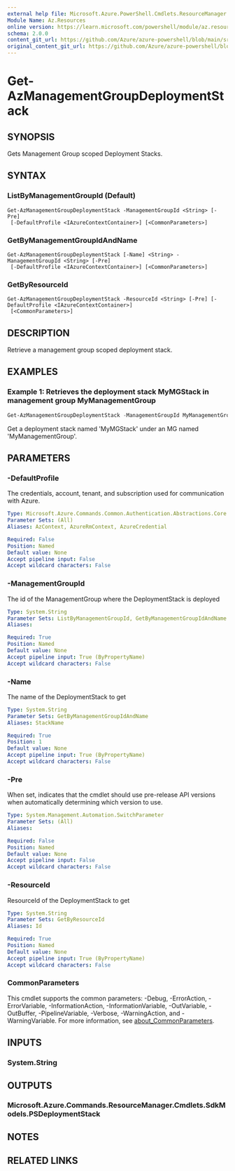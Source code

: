 ```yaml
---
external help file: Microsoft.Azure.PowerShell.Cmdlets.ResourceManager.dll-Help.xml
Module Name: Az.Resources
online version: https://learn.microsoft.com/powershell/module/az.resources/Get-AzManagementGroupDeploymentStack
schema: 2.0.0
content_git_url: https://github.com/Azure/azure-powershell/blob/main/src/Resources/Resources/help/Get-AzManagementGroupDeploymentStack.md
original_content_git_url: https://github.com/Azure/azure-powershell/blob/main/src/Resources/Resources/help/Get-AzManagementGroupDeploymentStack.md
---
```


# Get-AzManagementGroupDeploymentStack

## SYNOPSIS
Gets Management Group scoped Deployment Stacks.

## SYNTAX

### ListByManagementGroupId (Default)
```
Get-AzManagementGroupDeploymentStack -ManagementGroupId <String> [-Pre]
 [-DefaultProfile <IAzureContextContainer>] [<CommonParameters>]
```

### GetByManagementGroupIdAndName
```
Get-AzManagementGroupDeploymentStack [-Name] <String> -ManagementGroupId <String> [-Pre]
 [-DefaultProfile <IAzureContextContainer>] [<CommonParameters>]
```

### GetByResourceId
```
Get-AzManagementGroupDeploymentStack -ResourceId <String> [-Pre] [-DefaultProfile <IAzureContextContainer>]
 [<CommonParameters>]
```

## DESCRIPTION
Retrieve a management group scoped deployment stack.

## EXAMPLES

### Example 1: Retrieves the deployment stack MyMGStack in management group MyManagementGroup
```powershell
Get-AzManagementGroupDeploymentStack -ManagementGroupId MyManagementGroup -Name MyMGStack
```

Get a deployment stack named 'MyMGStack' under an MG named 'MyManagementGroup'.

## PARAMETERS

### -DefaultProfile
The credentials, account, tenant, and subscription used for communication with Azure.

```yaml
Type: Microsoft.Azure.Commands.Common.Authentication.Abstractions.Core.IAzureContextContainer
Parameter Sets: (All)
Aliases: AzContext, AzureRmContext, AzureCredential

Required: False
Position: Named
Default value: None
Accept pipeline input: False
Accept wildcard characters: False
```

### -ManagementGroupId
The id of the ManagementGroup where the DeploymentStack is deployed

```yaml
Type: System.String
Parameter Sets: ListByManagementGroupId, GetByManagementGroupIdAndName
Aliases:

Required: True
Position: Named
Default value: None
Accept pipeline input: True (ByPropertyName)
Accept wildcard characters: False
```

### -Name
The name of the DeploymentStack to get

```yaml
Type: System.String
Parameter Sets: GetByManagementGroupIdAndName
Aliases: StackName

Required: True
Position: 1
Default value: None
Accept pipeline input: True (ByPropertyName)
Accept wildcard characters: False
```

### -Pre
When set, indicates that the cmdlet should use pre-release API versions when automatically determining which version to use.

```yaml
Type: System.Management.Automation.SwitchParameter
Parameter Sets: (All)
Aliases:

Required: False
Position: Named
Default value: None
Accept pipeline input: False
Accept wildcard characters: False
```

### -ResourceId
ResourceId of the DeploymentStack to get

```yaml
Type: System.String
Parameter Sets: GetByResourceId
Aliases: Id

Required: True
Position: Named
Default value: None
Accept pipeline input: True (ByPropertyName)
Accept wildcard characters: False
```

### CommonParameters
This cmdlet supports the common parameters: -Debug, -ErrorAction, -ErrorVariable, -InformationAction, -InformationVariable, -OutVariable, -OutBuffer, -PipelineVariable, -Verbose, -WarningAction, and -WarningVariable. For more information, see [about_CommonParameters](http://go.microsoft.com/fwlink/?LinkID=113216).

## INPUTS

### System.String

## OUTPUTS

### Microsoft.Azure.Commands.ResourceManager.Cmdlets.SdkModels.PSDeploymentStack

## NOTES

## RELATED LINKS
